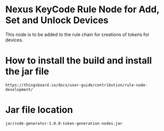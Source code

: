 # Nexus KeyCode Rule Node for Add, Set and Unlock Devices 
This node is to be added to the rule chain for creations of tokens for devices.

# How to install the build and install the jar file
````
https://thingsboard.io/docs/user-guide/contribution/rule-node-development/
````

# Jar file location

````
jar/code-generator-1.0.0-token-generation-nodes.jar
````
